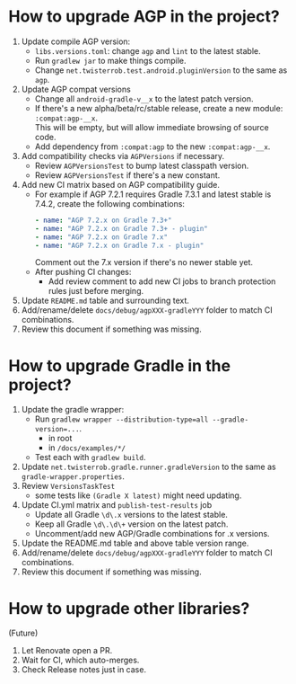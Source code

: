 # How to upgrade AGP in the project?

 1. Update compile AGP version:
    * `libs.versions.toml`: change `agp` and `lint` to the latest stable.
    * Run `gradlew jar` to make things compile.
    * Change `net.twisterrob.test.android.pluginVersion` to the same as `agp`.
 2. Update AGP compat versions
    * Change all `android-gradle-v__x` to the latest patch version.
    * If there's a new alpha/beta/rc/stable release, create a new module: `:compat:agp-__x`.  
      This will be empty, but will allow immediate browsing of source code.
    * Add dependency from `:compat:agp` to the new `:compat:agp-__x`.
 3. Add compatibility checks via `AGPVersions` if necessary.
    * Review `AGPVersionsTest` to bump latest classpath version.
    * Review `AGPVersionsTest` if there's a new constant.
 4. Add new CI matrix based on AGP compatibility guide.
    * For example if AGP 7.2.1 requires Gradle 7.3.1 and latest stable is 7.4.2, create the following combinations:
      ```yaml
      - name: "AGP 7.2.x on Gradle 7.3+"
      - name: "AGP 7.2.x on Gradle 7.3+ - plugin"
      - name: "AGP 7.2.x on Gradle 7.x"
      - name: "AGP 7.2.x on Gradle 7.x - plugin"
      ```
      Comment out the 7.x version if there's no newer stable yet.
    * After pushing CI changes:
       * Add review comment to add new CI jobs to branch protection rules just before merging.
 5. Update `README.md` table and surrounding text.
 6. Add/rename/delete `docs/debug/agpXXX-gradleYYY` folder to match CI combinations.
 7. Review this document if something was missing.


# How to upgrade Gradle in the project?

 1. Update the gradle wrapper:
    * Run `gradlew wrapper --distribution-type=all --gradle-version=...`.
      * in root
      * in `/docs/examples/*/`
    * Test each with `gradlew build`.
 2. Update `net.twisterrob.gradle.runner.gradleVersion` to the same as `gradle-wrapper.properties`.
 3. Review `VersionsTaskTest`
    * some tests like `(Gradle X latest)` might need updating.
 4. Update CI.yml matrix and `publish-test-results` job
    * Update all Gradle `\d\.x` versions to the latest stable.
    * Keep all Gradle `\d\.\d\+` version on the latest patch.
    * Uncomment/add new AGP/Gradle combinations for .x versions.
 5. Update the README.md table and above table version range.
 6. Add/rename/delete `docs/debug/agpXXX-gradleYYY` folder to match CI combinations.
 7. Review this document if something was missing.


# How to upgrade other libraries?
(Future)

 1. Let Renovate open a PR.
 2. Wait for CI, which auto-merges.
 3. Check Release notes just in case.
